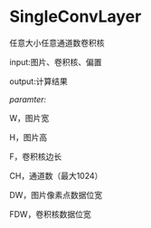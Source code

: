 # SingleConvLayer

任意大小任意通道数卷积核

input:图片、卷积核、偏置

output:计算结果

*paramter:*

W，图片宽

H，图片高

F，卷积核边长

CH，通道数（最大1024）

DW，图片像素点数据位宽

FDW，卷积核数据位宽
